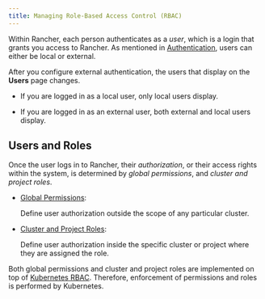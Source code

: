 ```yaml
---
title: Managing Role-Based Access Control (RBAC)
---
```


<head>
  <link rel="canonical" href="https://ranchermanager.docs.rancher.com/how-to-guides/new-user-guides/authentication-permissions-and-global-configuration/manage-role-based-access-control-rbac"/>
</head>

Within Rancher, each person authenticates as a _user_, which is a login that grants you access to Rancher. As mentioned in [Authentication](../authentication-config/authentication-config.md), users can either be local or external.

After you configure external authentication, the users that display on the **Users** page changes.

- If you are logged in as a local user, only local users display.

- If you are logged in as an external user, both external and local users display.

## Users and Roles

Once the user logs in to Rancher, their _authorization_, or their access rights within the system, is determined by _global permissions_, and _cluster and project roles_.

- [Global Permissions](global-permissions.md):

    Define user authorization outside the scope of any particular cluster.

- [Cluster and Project Roles](cluster-and-project-roles.md):

    Define user authorization inside the specific cluster or project where they are assigned the role.

Both global permissions and cluster and project roles are implemented on top of [Kubernetes RBAC](https://kubernetes.io/docs/reference/access-authn-authz/rbac/). Therefore, enforcement of permissions and roles is performed by Kubernetes.
